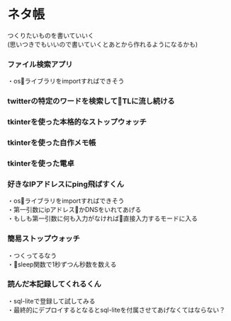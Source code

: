 # ネタ帳
つくりたいものを書いていいく  
(思いつきでもいいので書いていくとあとから作れるようになるかも)

### ファイル検索アプリ
・osライブラリをimportすればできそう  
### twitterの特定のワードを検索してTLに流し続ける

### tkinterを使った本格的なストップウォッチ

### tkinterを使った自作メモ帳

### tkinterを使った電卓

### 好きなIPアドレスにping飛ばすくん
・osライブラリをimportすればできそう  
・第一引数にipアドレスかDNSをいれてあげる  
・もしも第一引数に何も入力がなければ直接入力するモードに入る
### 簡易ストップウォッチ  
・つくってるなう  
・sleep関数で1秒ずつん秒数を数える  
### 読んだ本記録してくれるくん
・sql-liteで登録して試してみる  
・最終的にデプロイするとなるとsql-liteを付属させてあげなくてはならない？
